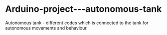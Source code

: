 # Arduino-project---autonomous-tank
Autonomous tank - different codes which is connected to the tank for autonomous movements and behaviour. 
